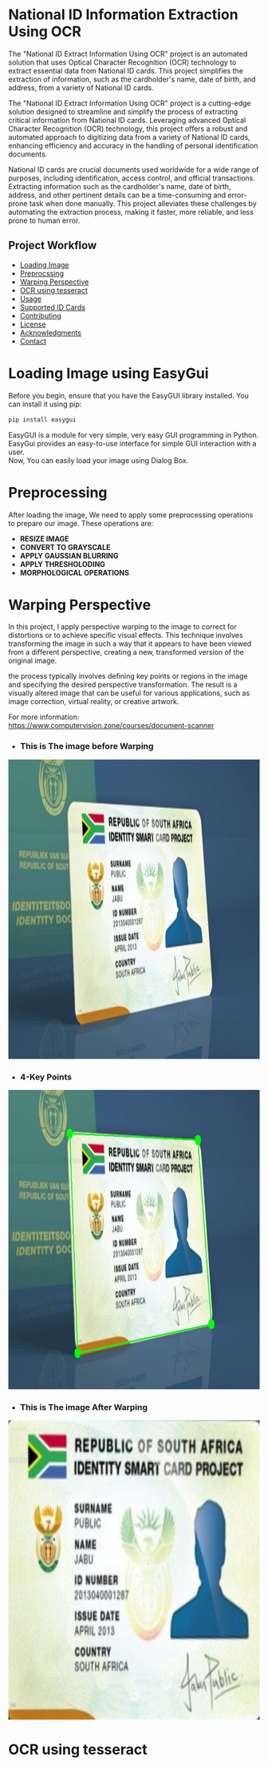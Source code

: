 # **National ID Information Extraction Using OCR**
The "National ID Extract Information Using OCR" project is an automated solution that uses Optical Character Recognition (OCR) technology to extract essential data from National ID cards. This project simplifies the extraction of information, such as the cardholder's name, date of birth, and address, from a variety of National ID cards.

The "National ID Extract Information Using OCR" project is a cutting-edge solution designed to streamline and simplify the process of extracting critical information from National ID cards. Leveraging advanced Optical Character Recognition (OCR) technology, this project offers a robust and automated approach to digitizing data from a variety of National ID cards, enhancing efficiency and accuracy in the handling of personal identification documents.

National ID cards are crucial documents used worldwide for a wide range of purposes, including identification, access control, and official transactions. Extracting information such as the cardholder's name, date of birth, address, and other pertinent details can be a time-consuming and error-prone task when done manually. This project alleviates these challenges by automating the extraction process, making it faster, more reliable, and less prone to human error.

## Project Workflow

- [Loading Image](#Loading-Image-using-EasyGui)
- [Preprocssing](#Preprocessing)
- [Warping Perspective](#Warping-Perspective)
- [OCR using tesseract](#OCR-using-tesseract)
- [Usage](#usage)
- [Supported ID Cards](#supported-id-cards)
- [Contributing](#contributing)
- [License](#license)
- [Acknowledgments](#acknowledgments)
- [Contact](#contact)



# Loading Image using EasyGui
Before you begin, ensure that you have the EasyGUI library installed. You can install it using pip:

```bash
pip install easygui
```
EasyGUI is a module for very simple, very easy GUI programming in Python. EasyGui provides an easy-to-use interface for simple GUI interaction with a user.      
Now, You can easily load your image using Dialog Box.







# Preprocessing
After loading the image, We need to apply some preprocessing operations to prepare our image.
These operations are:
- **RESIZE IMAGE**
- **CONVERT TO GRAYSCALE**
- **APPLY GAUSSIAN BLURRING**
- **APPLY THRESHOLODING**
- **MORPHOLOGICAL OPERATIONS**


# Warping Perspective
In this project, I apply perspective warping to the image to correct for distortions or to achieve specific visual effects. This technique involves transforming the image in such a way that it appears to have been viewed from a different perspective, creating a new, transformed version of the original image.

the process typically involves defining key points or regions in the image and specifying the desired perspective transformation. The result is a visually altered image that can be useful for various applications, such as image correction, virtual reality, or creative artwork.

For more information:
https://www.computervision.zone/courses/document-scanner


- ### This is The image before Warping
<img src="/Images/test_NID_1.jpg" alt="before warping" width="600" height="600">

- ### 4-Key Points
<img src="/Images/test_NID_2.jpg" alt="after Warping" width="600" height="600">

- ### This is The image After Warping
<img src="/Images/test_NID_3.jpg" alt="after Warping2" width="600" height="600">


  


# OCR using tesseract
